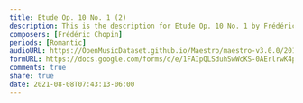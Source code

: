```yaml
---
title: Etude Op. 10 No. 1 (2)
description: This is the description for Etude Op. 10 No. 1 by Frédéric Chopin
composers: [Frédéric Chopin]
periods: [Romantic]
audioURL: https://OpenMusicDataset.github.io/Maestro/maestro-v3.0.0/2015/MIDI-Unprocessed_R1_D1-9-12_mid--AUDIO-from_mp3_10_R1_2015_wav--2.midi
formURL: https://docs.google.com/forms/d/e/1FAIpQLSduhSwWcKS-0AErlrwK4pkbOyaTV_2ZvM1QXzz6DiQqmA7n9Q/viewform
comments: true
share: true
date: 2021-08-08T07:43:13-06:00
---
```

